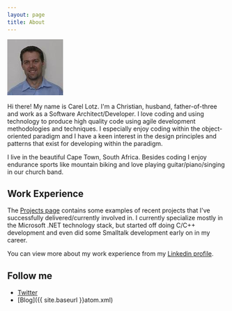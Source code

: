 ```yaml
---
layout: page
title: About
---
```


![profile pic](/public/images/024430e.jpg)

Hi there!  My name is Carel Lotz.  I'm a Christian, husband, father-of-three and work as a Software Architect/Developer.  I love coding and using technology to produce high quality code using agile development methodologies and techniques.  I especially enjoy coding within the object-oriented paradigm and I have a keen interest in the design principles and patterns that exist for developing within the paradigm. 

I live in the beautiful Cape Town, South Africa.  Besides coding I enjoy endurance sports like mountain biking and love playing guitar/piano/singing in our church band.

## Work Experience

The [Projects page](/Projects) contains some examples of recent projects that I've successfully delivered/currently involved in.  I currently specialize mostly in the Microsoft .NET technology stack, but started off doing C/C++ development and even did some Smalltalk development early on in my career.

You can view more about my work experience from my [Linkedin profile](https://www.linkedin.com/in/carellotz/).  

## Follow me

- [Twitter](https://twitter.com/cjlotz)
- [Blog]({{ site.baseurl }}atom.xml)
